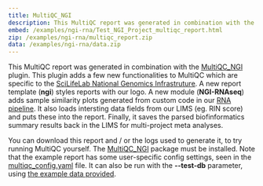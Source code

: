 ```yaml
---
title: MultiQC_NGI
description: This MultiQC report was generated in combination with the MultiQC_NGI plugin.
embed: /examples/ngi-rna/Test_NGI_Project_multiqc_report.html
zip: /examples/ngi-rna/multiqc_report.zip
data: /examples/ngi-rna/data.zip
---
```

This MultiQC report was generated in combination with the [MultiQC_NGI](https://github.com/ewels/MultiQC_NGI) plugin. This plugin adds a few new functionalities to MultiQC which are specific to the [SciLifeLab National Genomics Infrastruture](https://www.scilifelab.se/platforms/ngi/). A new report template (**ngi**) styles reports with our logo. A new module (**NGI-RNAseq**) adds sample similarity plots generated from custom code in our [RNA pipeline](https://github.com/SciLifeLab/NGI-RNAseq). It also loads intersting data fields from our LIMS (eg. RIN score) and puts these into the report. Finally, it saves the parsed biofinformatics summary results back in the LIMS for multi-project meta analyses.

You can download this report and / or the logs used to generate it, to try running MultiQC yourself. The [MultiQC_NGI](https://github.com/ewels/MultiQC_NGI) package must be installed. Note that the example report has some user-specific config settings, seen in the [multiqc_config.yaml](/examples/ngi-rna/multiqc_config.yaml) file. It can also be run with the **--test-db** parameter, using [the example data provided](/examples/ngi-rna/ngi_db_data.json).
